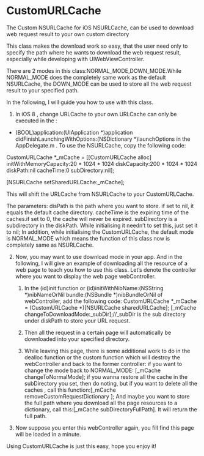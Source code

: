 CustomURLCache
==============

The Custom NSURLCache for iOS NSURLCache, can be used to download web request result to your own custom directory

This class makes the download work so easy, that the user need only to specify the path where he wants to download the web request result, especially while developing with UIWebViewController.

There are 2 modes in this class:NORMAL_MODE,DOWN_MODE.While NORMAL_MODE does the completely same work as the default NSURLCache, the DOWN_MODE can be used to store all the web request result to your specified path.

In the following, I will guide you how to use with this class.

1. In iOS 8 , change URLCache to your own URLCache can only be executed in the :
- (BOOL)application:(UIApplication *)application didFinishLaunchingWithOptions:(NSDictionary *)launchOptions in the AppDelegate.m . 
To use the NSURLCache, copy the following code:

CustomURLCache *_mCache = [[CustomURLCache alloc] initWithMemoryCapacity:20 * 1024 * 1024
                                                diskCapacity:200 * 1024 * 1024
                                                    diskPath:nil
                                                   cacheTime:0
                                                subDirectory:nil];

[NSURLCache setSharedURLCache:_mCache];

This will shift the URLCache from NSURLCache to your CustomURLCache.

The parameters:
		disPath is the path where you want to store. if set to nil, it equals the default cache directory.
		cacheTime is the expiring time of the caches.if set to 0, the cache will never be expired.
		subDirectory is a subdirectory in the diskPath. While initialising it needn’t to set this, just set it to nil;
In addition, while initialising the CustomURLCache, the default mode is NORMAL_MODE which means the function of this class now is completely same as NSURLCache.


2. Now, you may want to use download mode in your app. And in the following, I will give an example of downloading all the resource of a web page to teach you how to use this class.
   Let’s denote the controller where you want to display the web page webController.
   
   1) In the (id)init function or (id)initWithNibName:(NSString *)nibNameOrNil bundle:(NSBundle *)nibBundleOrNil of webController, add the following code:
	 CustomURLCache *_mCache = (CustomURLCache *)[NSURLCache sharedURLCache];
        [_mCache changeToDownloadMode:_subDir];//_subDir is the sub directory under diskPath to store your URL request.
   
   2) Then all the request in a certain page will automatically be downloaded into your specified directory.

   3) While leaving this page, there is some additional work to do in the dealloc function or the custom function which will destroy the webController and back to the former controller:
      if you want to change the mode back to NORMAL_MODE: [_mCache changeToNormalMode];
      if you wanna restore all the cache in the subDirectory you set, then do noting, but if you want to delete all the caches , call this function:[_mCache removeCustomRequestDictionary ];
      And maybe you want to store the full path where you download all the page resources to a dictionary, call this:[_mCache subDirectoryFullPath]. It will return the full path.

3. Now suppose you enter this webController again, you fill find this page will be loaded in a minute.


Using CustomURLCache is just this easy, hope you enjoy it!
	
	
   
